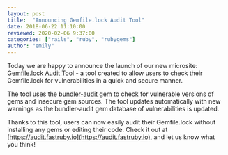 ```yaml
---
layout: post
title:  "Announcing Gemfile.lock Audit Tool"
date: 2018-06-22 11:10:00
reviewed: 2020-02-06 9:37:00
categories: ["rails", "ruby", "rubygems"]
author: "emily"
---
```


Today we are happy to announce the launch of our new microsite: [Gemfile.lock Audit Tool](https://audit.fastruby.io) - a tool created to allow users to check their Gemfile.lock for vulnerabilities in a quick and secure manner.

<!--more-->

The tool uses the [bundler-audit gem](https://github.com/rubysec/bundler-audit) to check for vulnerable versions of gems and insecure gem sources. The tool updates automatically with new warnings as the bundler-audit gem database of vulnerabilities is updated.

Thanks to this tool, users can now easily audit their Gemfile.lock without installing any gems or editing their code. Check it out at [https://audit.fastruby.io](https://audit.fastruby.io), and let us know what you think!
